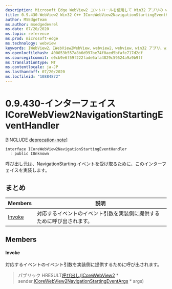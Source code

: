 ```yaml
---
description: Microsoft Edge WebView2 コントロールを使用して Win32 アプリの web コンテンツをホストする
title: 0.9.430-WebView2 Win32 C++ ICoreWebView2NavigationStartingEventHandler
author: MSEdgeTeam
ms.author: msedgedevrel
ms.date: 07/20/2020
ms.topic: reference
ms.prod: microsoft-edge
ms.technology: webview
keywords: IWebView2、IWebView2WebView、webview2、webview、win32 アプリ、win32、edge、ICoreWebView2、ICoreWebView2Host、browser control、edge html
ms.openlocfilehash: 400053b557a8b6d997be74f0aed5bfafe717d2df
ms.sourcegitcommit: e0cb9e6f59f222fade6afa4829c59524a9a9b9ff
ms.translationtype: MT
ms.contentlocale: ja-JP
ms.lasthandoff: 07/20/2020
ms.locfileid: "10884872"
---
```

# 0.9.430-インターフェイス ICoreWebView2NavigationStartingEventHandler 

[!INCLUDE [deprecation-note](../../includes/deprecation-note.md)]

```
interface ICoreWebView2NavigationStartingEventHandler
  : public IUnknown
```

呼び出し元は、NavigationStarting イベントを受け取るために、このインターフェイスを実装します。

## まとめ

 Members                        | 説明
--------------------------------|---------------------------------------------
[Invoke](#invoke) | 対応するイベントのイベント引数を実装側に提供するために呼び出されます。

## Members

#### Invoke 

対応するイベントのイベント引数を実装側に提供するために呼び出されます。

> パブリック HRESULT[呼び出し](#invoke)([ICoreWebView2](ICoreWebView2.md) * sender,[ICoreWebView2NavigationStartingEventArgs](ICoreWebView2NavigationStartingEventArgs.md) * args)

